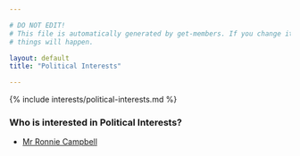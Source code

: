```yaml
---

# DO NOT EDIT!
# This file is automatically generated by get-members. If you change it, bad
# things will happen.

layout: default
title: "Political Interests"

---
```


{% include interests/political-interests.md %}

### Who is interested in Political Interests?


* [Mr Ronnie Campbell](members/mr-ronnie-campbell.html)
